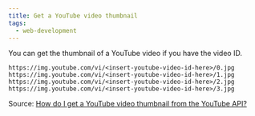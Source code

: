 ```yaml
---
title: Get a YouTube video thumbnail
tags:
  - web-development
---
```


You can get the thumbnail of a YouTube video if you have the video ID.

```
https://img.youtube.com/vi/<insert-youtube-video-id-here>/0.jpg
https://img.youtube.com/vi/<insert-youtube-video-id-here>/1.jpg
https://img.youtube.com/vi/<insert-youtube-video-id-here>/2.jpg
https://img.youtube.com/vi/<insert-youtube-video-id-here>/3.jpg
```

Source: [How do I get a YouTube video thumbnail from the YouTube API?](https://stackoverflow.com/a/2068371)

